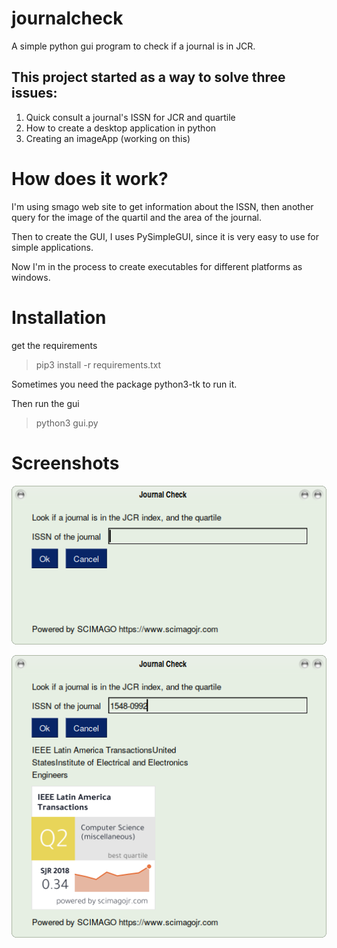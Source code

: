 # journalcheck
A simple python gui program to check if a journal is in JCR.

## This project started as a way to solve three issues:
1. Quick consult a journal's ISSN for JCR and quartile
1. How to create a desktop application in python
1. Creating an imageApp (working on this)

# How does it work?
I'm using smago web site to get information about the ISSN, then another query
for the image of the quartil and the area of the journal.

Then to create the GUI, I uses PySimpleGUI, since it is very easy to use for
simple applications.

Now I'm in the process to create executables for different platforms as windows.

# Installation 
get the requirements
> pip3 install -r requirements.txt

Sometimes you need the package python3-tk to run it.

Then run the gui
> python3 gui.py

# Screenshots

![](imgs/initial_screen.png)

![](imgs/results.png)

